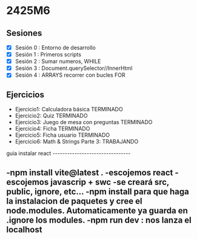 # 2425M6
## Sesiones

- [x] Sesión 0 : Entorno de desarrollo
- [x] Sesión 1 : Primeros scripts
- [x] Sesión 2 : Sumar numeros, WHILE
- [x] Sesión 3 : Document.querySelector//InnerHtml
- [x] Sesión 4 : ARRAYS recorrer con bucles FOR
      
## Ejercicios
  - Ejercicio1: Calculadora básica  TERMINADO
  - Ejercicio2: Quiz          TERMINADO
  - Ejercicio3: Juego de mesa con preguntas     TERMINADO
  - Ejercicio4: Ficha               TERMINADO
  - Ejercicio5: Ficha usuario      TERMINADO
  - Ejercicio6: Math & Strings Parte 3: TRABAJANDO


guia instalar react --------------------------------

-npm install vite@latest .
-escojemos react
-escojemos javascrip + swc
-se creará src, public, ignore, etc...
-npm install para que haga la instalacion de paquetes y cree el node.modules. Automaticamente ya guarda en .ignore los modules.
-npm run dev : nos lanza el localhost 
-